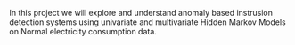 In this project we will explore and understand anomaly based instrusion detection systems using univariate and multivariate Hidden Markov Models on Normal electricity consumption data.
